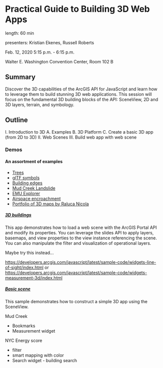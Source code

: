 # Practical Guide to Building 3D Web Apps

length: 60 min

presenters: Kristian Ekenes, Russell Roberts

Feb. 12, 2020 5:15 p.m. - 6:15 p.m.

Walter E. Washington Convention Center, Room 102 B

## Summary

Discover the 3D capabilities of the ArcGIS API for JavaScript and learn how to leverage them to build stunning 3D web applications. This session will focus on the fundamental 3D building blocks of the API: SceneView, 2D and 3D layers, terrain, and symbology.

## Outline

I. Introduction to 3D
  A. Examples
  B. 3D Platform
  C. Create a basic 3D app (from 2D to 3D)
II. Web Scenes
III. Build web app with web scene

### Demos

#### An assortment of examples

- [Trees](http://localhost/conferences/uc-2019/3d-viz/demos/trees)
- [glTF symbols](https://developers.arcgis.com/javascript/latest/sample-code/import-gltf/index.html)
- [Building edges](https://ralucanicola.github.io/JSAPI_demos/sketch-the-city/?id=3c647dba420a4f3da9091ae83772e78e)
- [Mud Creek Landslide](https://www.arcgis.com/apps/Cascade/index.html?appid=052128d3cc8f44119781ea09698afcf9)
- [EMU Explorer](/esri-ts-samples/visualization/emu/3d/)
- [Airspace encroachment](/uc-2018/3d-viz/samples/airspace-encroachment/)
- [Portfolio of 3D maps by Raluca Nicola](https://ralucanicola.github.io/JSAPI_demos/)

##### [3D buildings](https://ekenes.github.io/conferences/ds-2017/3d-apps-guide/demos/3d-buildings/)

This app demonstrates how to load a web scene with the ArcGIS Portal API and modify its properties. You can leverage the slides API to apply layers, basemaps, and view properties to the view instance referencing the scene. You can also manipulate the filter and visualization of operational layers.

Maybe try this instead...

https://developers.arcgis.com/javascript/latest/sample-code/widgets-line-of-sight/index.html
or https://developers.arcgis.com/javascript/latest/sample-code/widgets-measurement-3d/index.html

##### [Basic scene](https://ekenes.github.io/conferences/ds-2017/3d-apps-guide/demos/basics/)

This sample demonstrates how to construct a simple 3D app using the SceneView.

Mud Creek

- Bookmarks
- Measurement widget

NYC Energy score

- filter
- smart mapping with color
- Search widget - building search
